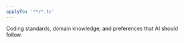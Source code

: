 ```yaml
---
applyTo: '**/*.ts'
---
```

Coding standards, domain knowledge, and preferences that AI should follow.
